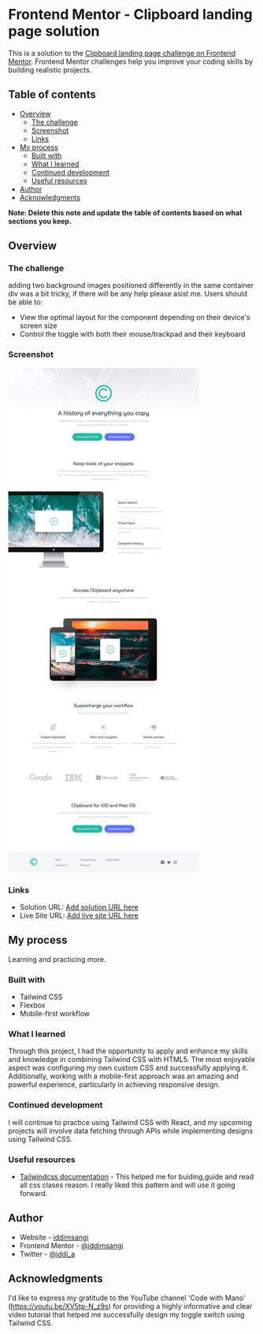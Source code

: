 # Frontend Mentor - Clipboard landing page solution


This is a solution to the [Clipboard landing page challenge on Frontend Mentor](https://www.frontendmentor.io/challenges/clipboard-landing-page-5cc9bccd6c4c91111378ecb9). Frontend Mentor challenges help you improve your coding skills by building realistic projects. 

## Table of contents

- [Overview](#overview)
  - [The challenge](#the-challenge)
  - [Screenshot](#screenshot)
  - [Links](#links)
- [My process](#my-process)
  - [Built with](#built-with)
  - [What I learned](#what-i-learned)
  - [Continued development](#continued-development)
  - [Useful resources](#useful-resources)
- [Author](#author)
- [Acknowledgments](#acknowledgments)

**Note: Delete this note and update the table of contents based on what sections you keep.**

## Overview

### The challenge
adding two background images positioned differently in the same container div was a bit tricky, if there will be any help please asist me.
Users should be able to:

- View the optimal layout for the component depending on their device's screen size
- Control the toggle with both their mouse/trackpad and their keyboard

### Screenshot

![](https://github.com/iddimsangi/clipboard-landing-page/blob/master/design/desktop-design.jpg)

### Links

- Solution URL: [Add solution URL here](https://github.com/iddimsangi/clipboard-landing-page)
- Live Site URL: [Add live site URL here](https://clip-board-landingpage.netlify.app)

## My process
Learning and practicing more.
### Built with

- Tailwind CSS
- Flexbox
- Mobile-first workflow

### What I learned
Through this project, I had the opportunity to apply and enhance my skills and knowledge in combining Tailwind CSS with HTML5. The most enjoyable aspect was configuring my own custom CSS and successfully applying it. Additionally, working with a mobile-first approach was an amazing and powerful experience, particularly in achieving responsive design.


### Continued development

I will continue to practice using Tailwind CSS with React, and my upcoming projects will involve data fetching through APIs while implementing designs using Tailwind CSS.

### Useful resources

- [Tailwindcss documentation](https://tailwindcss.com/) - This helped me for buiding,guide and read all css clases reason. I really liked this pattern and will use it going forward.

## Author

- Website - [iddimsangi](https://iddimsangi.netlify.app)
- Frontend Mentor - [@iddimsangi](https://www.frontendmentor.io/profile/iddimsangi)
- Twitter - [@iddi_a](https://twitter.com/iddi_a)


## Acknowledgments
I'd like to express my gratitude to the YouTube channel 'Code with Mano' (https://youtu.be/XV5tp-N_z9s) for providing a highly informative and clear video tutorial that helped me successfully design my toggle switch using Tailwind CSS.

